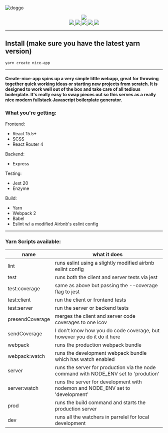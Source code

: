 ![doggo](https://media.giphy.com/media/1M4w25h7a3PEs/giphy.gif)
<p align="center">
  <img src="https://media.giphy.com/media/3og0IwJPfGwyMt9uHm/giphy.gif"/>
  <br>
  <a href="https://travis-ci.org/brantstuns/create-nice-app">
    <img src="https://travis-ci.org/brantstuns/create-nice-app.svg?branch=master"/>
  </a>
  <a href="https://coveralls.io/github/brantstuns/create-nice-app?branch=master">
    <img src="https://coveralls.io/repos/github/brantstuns/create-nice-app/badge.svg?branch=master"/>
  </a>
  <a href="https://badge.fury.io/js/create-nice-app">
    <img src="https://badge.fury.io/js/create-nice-app.svg"/>
  </a>
  <a href="https://david-dm.org/brantstuns/create-nice-app">
    <img src="https://david-dm.org/brantstuns/create-nice-app/status.svg"/>
  </a>
  <a href="https://david-dm.org/brantstuns/create-nice-app?type=dev">
    <img src="https://david-dm.org/brantstuns/create-nice-app/dev-status.svg"/>
  </a>
</p>

---
## Install (make sure you have the latest yarn version)
```
yarn create nice-app 
```
---

#### Create-nice-app spins up a very simple little webapp, great for throwing together quick working ideas or starting new projects from scratch. It is designed to work well out of the box and take care of all tedious boilerplate. It's really easy to swap pieces out so this serves as a really nice modern fullstack Javascript boilerplate generator.

### What you're getting:
Frontend: 
- React 15.5+
- SCSS
- React Router 4

Backend:
- Express

Testing:
- Jest 20
- Enzyme

Build:
- Yarn
- Webpack 2
- Babel
- Eslint w/ a modified Airbnb's eslint config
---
### Yarn Scripts available: 
| name | what it does | 
| --- | --- |
| lint | runs eslint using a slightly modified airbnb eslint config |
| test | runs both the client and server tests via jest |
| test:coverage | same as above but passing the --coverage flag to jest |
| test:client | run the client or frontend tests |
| test:server | run the server or backend tests |
| presendCoverage | merges the client and server code coverages to one lcov |
| sendCoverage | I don't know how you do code coverage, but however you do it do it here |
| webpack | runs the production webpack bundle |
| webpack:watch | runs the development webpack bundle which has watch enabled |
| server | runs the server for production via the node command with NODE_ENV set to 'prodution' |
| server:watch | runs the server for development with nodemon and NODE_ENV set to 'development' |
| prod | runs the build command and starts the production server |
| dev | runs all the watchers in parrelel for local development |
